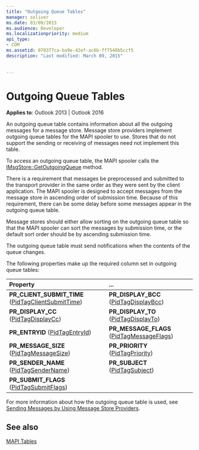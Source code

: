 ```yaml
---
title: "Outgoing Queue Tables"
manager: soliver
ms.date: 03/09/2015
ms.audience: Developer
ms.localizationpriority: medium
api_type:
- COM
ms.assetid: 070377ca-ba9e-42ef-ac6b-ff7548b5ccf5
description: "Last modified: March 09, 2015"
 
 
---
```


# Outgoing Queue Tables

  
  
**Applies to**: Outlook 2013 | Outlook 2016 
  
An outgoing queue table contains information about all the outgoing messages for a message store. Message store providers implement outgoing queue tables for the MAPI spooler to use. Stores that do not support the sending or receiving of messages need not implement this table. 
  
To access an outgoing queue table, the MAPI spooler calls the [IMsgStore::GetOutgoingQueue](imsgstore-getoutgoingqueue.md) method. 
  
There is a requirement that messages be preprocessed and submitted to the transport provider in the same order as they were sent by the client application. The MAPI spooler is designed to accept messages from the message store in ascending order of submission time. Because of this requirement, there can be some delay before some messages appear in the outgoing queue table. 
  
Message stores should either allow sorting on the outgoing queue table so that the MAPI spooler can sort the messages by submission time, or the default sort order should be by ascending submission time. 
  
The outgoing queue table must send notifications when the contents of the queue changes.
  
The following properties make up the required column set in outgoing queue tables:
  
|Property |... |
|:-----|:-----|
|**PR_CLIENT_SUBMIT_TIME** ([PidTagClientSubmitTime](pidtagclientsubmittime-canonical-property.md))  <br/> |**PR_DISPLAY_BCC** ([PidTagDisplayBcc](pidtagdisplaybcc-canonical-property.md))  <br/> |
|**PR_DISPLAY_CC** ([PidTagDisplayCc](pidtagdisplaycc-canonical-property.md))  <br/> |**PR_DISPLAY_TO** ([PidTagDisplayTo](pidtagdisplayto-canonical-property.md))  <br/> |
|**PR_ENTRYID** ([PidTagEntryId](pidtagentryid-canonical-property.md))  <br/> |**PR_MESSAGE_FLAGS** ([PidTagMessageFlags](pidtagmessageflags-canonical-property.md))  <br/> |
|**PR_MESSAGE_SIZE** ([PidTagMessageSize](pidtagmessagesize-canonical-property.md))  <br/> |**PR_PRIORITY** ([PidTagPriority](pidtagpriority-canonical-property.md))  <br/> |
|**PR_SENDER_NAME** ([PidTagSenderName](pidtagsendername-canonical-property.md))  <br/> |**PR_SUBJECT** ([PidTagSubject](pidtagsubject-canonical-property.md))  <br/> |
|**PR_SUBMIT_FLAGS** ([PidTagSubmitFlags](pidtagsubmitflags-canonical-property.md))  <br/> | <br/> |
   
For more information about how the outgoing queue table is used, see [Sending Messages by Using Message Store Providers](sending-messages-by-using-message-store-providers.md).
  
## See also



[MAPI Tables](mapi-tables.md)

